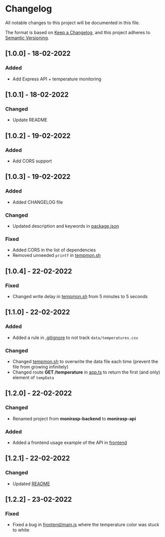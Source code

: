 # Changelog

All notable changes to this project will be documented in this file.

The format is based on [Keep a Changelog](https://keepachangelog.com/en/1.0.0/),
and this project adheres to [Semantic Versioning](https://semver.org/spec/v2.0.0.html).

## [1.0.0] - 18-02-2022

### Added

- Add Express API + temperature monitoring

## [1.0.1] - 18-02-2022

### Changed

- Update README

## [1.0.2] - 19-02-2022

### Added

- Add CORS support

## [1.0.3] - 19-02-2022

### Added

- Added CHANGELOG file

### Changed

- Updated description and keywords in [package.json](./package.json)

### Fixed

- Added CORS in the list of dependencies
- Removed unneeded `printf` in [tempmon.sh](./tempmon.sh)

## [1.0.4] - 22-02-2022

### Fixed

- Changed write delay in [tempmon.sh](./tempmon.sh) from 5 minutes to 5 seconds

## [1.1.0] - 22-02-2022

### Added

- Added a rule in [.gitignore](./.gitignore) to not track `data/temperatures.csv`

### Changed

- Changed [tempmon.sh](./tempmon.sh) to overwrite the data file each time (prevent the file from growing infinitely)
- Changed route **GET /temperature** in [app.ts](./app.ts) to return the first (and only) element of `tempData`

## [1.2.0] - 22-02-2022

### Changed

- Renamed project from **monirasp-backend** to **monirasp-api**

### Added

- Added a frontend usage example of the API in [frontend](./frontend/)

## [1.2.1] - 22-02-2022

### Changed

- Updated [README](./README.md)

## [1.2.2] - 23-02-2022

### Fixed

- Fixed a bug in [frontend/main.js](./frontend/main.js) where the temperature color was stuck to white
